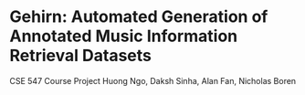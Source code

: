 # Gehirn: Automated Generation of Annotated Music Information Retrieval Datasets
CSE 547 Course Project
Huong Ngo, Daksh Sinha, Alan Fan, Nicholas Boren
